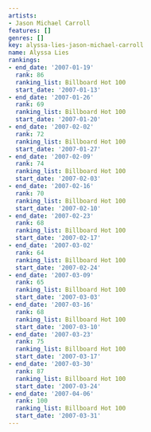 ```yaml
---
artists:
- Jason Michael Carroll
features: []
genres: []
key: alyssa-lies-jason-michael-carroll
name: Alyssa Lies
rankings:
- end_date: '2007-01-19'
  rank: 86
  ranking_list: Billboard Hot 100
  start_date: '2007-01-13'
- end_date: '2007-01-26'
  rank: 69
  ranking_list: Billboard Hot 100
  start_date: '2007-01-20'
- end_date: '2007-02-02'
  rank: 72
  ranking_list: Billboard Hot 100
  start_date: '2007-01-27'
- end_date: '2007-02-09'
  rank: 74
  ranking_list: Billboard Hot 100
  start_date: '2007-02-03'
- end_date: '2007-02-16'
  rank: 70
  ranking_list: Billboard Hot 100
  start_date: '2007-02-10'
- end_date: '2007-02-23'
  rank: 68
  ranking_list: Billboard Hot 100
  start_date: '2007-02-17'
- end_date: '2007-03-02'
  rank: 64
  ranking_list: Billboard Hot 100
  start_date: '2007-02-24'
- end_date: '2007-03-09'
  rank: 65
  ranking_list: Billboard Hot 100
  start_date: '2007-03-03'
- end_date: '2007-03-16'
  rank: 68
  ranking_list: Billboard Hot 100
  start_date: '2007-03-10'
- end_date: '2007-03-23'
  rank: 75
  ranking_list: Billboard Hot 100
  start_date: '2007-03-17'
- end_date: '2007-03-30'
  rank: 87
  ranking_list: Billboard Hot 100
  start_date: '2007-03-24'
- end_date: '2007-04-06'
  rank: 100
  ranking_list: Billboard Hot 100
  start_date: '2007-03-31'
---
```


